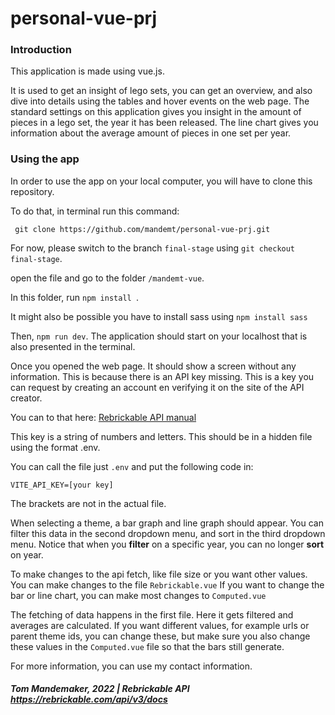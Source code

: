 # personal-vue-prj

### Introduction

This application is made using vue.js.

It is used to get an insight of lego sets, you can get an overview, and also dive into details using the tables and hover events on the web page.
The standard settings on this application gives you insight in the amount of pieces in a lego set, the year it has been released.
The line chart gives you information about the average amount of pieces in one set per year. 

### Using the app

In order to use the app on your local computer, you will have to clone this repository.

To do that, in terminal run this command:

``` git clone https://github.com/mandemt/personal-vue-prj.git```

For now, please switch to the branch `final-stage` using `git checkout final-stage`.

open the file and go to the folder `/mandemt-vue`.

In this folder, run `npm install `.

It might also be possible you have to install sass using `npm install sass`

Then, `npm run dev`. The application should start on your localhost that is also presented in the terminal.

Once you opened the web page. It should show a screen without any information. This is because there is an API key missing.
This is a key you can request by creating an account en verifying it on the site of the API creator.

You can to that here: <a href="https://rebrickable.com/api/v3/docs/?key=0ec2f10aec8ef5b1fb6c968828b665b6"> Rebrickable API manual</a>

This key is a string of numbers and letters. This should be in a hidden file using the format .env.



You can call the file just `.env` and put the following code in: 
``` 
VITE_API_KEY=[your key]
```
The brackets are not in the actual file.

When selecting a theme, a bar graph and line graph should appear. You can filter this data in the second dropdown menu, and sort in the third dropdown menu. Notice that when you <b>filter</b> on a specific year, you can no longer <b>sort</b> on year.

To make changes to the api fetch, like file size or you want other values. You can make changes to the file `Rebrickable.vue` If you want to change the
bar or line chart, you can make most changes to `Computed.vue`

The fetching of data happens in the first file. Here it gets filtered and averages are calculated. If you want different values, for example urls or parent theme ids, you can change these, but make sure you also change these values in the `Computed.vue` file so that the bars still generate.

For more information, you can use my contact information.


##### Tom Mandemaker, 2022  | Rebrickable API  https://rebrickable.com/api/v3/docs
